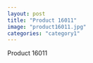 ```yaml
---
layout: post
title: "Product 16011"
image: "product16011.jpg"
categories: "category1"
---
```

Product 16011
